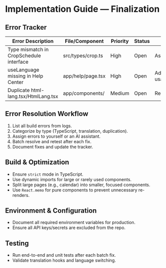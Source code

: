 # Implementation Guide — Finalization

## Error Tracker

| Error Description                        | File/Component           | Priority | Status    | Notes                  |
|-------------------------------------------|--------------------------|----------|-----------|------------------------|
| Type mismatch in CropSchedule interface   | src/types/crop.ts        | High     | Open      | Assigned               |
| useLanguage missing in Help Center        | app/help/page.tsx        | High     | Open      | Add hook, fix t() usage|
| Duplicate html-lang.tsx/HtmlLang.tsx      | app/components/          | Medium   | Open      | Remove/consolidate     |

## Error Resolution Workflow

1. List all build errors from logs.
2. Categorize by type (TypeScript, translation, duplication).
3. Assign errors to yourself or an AI assistant.
4. Batch resolve and retest after each fix.
5. Document fixes and update the tracker.

## Build & Optimization

- Ensure `strict` mode in TypeScript.
- Use dynamic imports for large or rarely used components.
- Split large pages (e.g., calendar) into smaller, focused components.
- Use `React.memo` for pure components to prevent unnecessary re-renders.

## Environment & Configuration

- Document all required environment variables for production.
- Ensure all API keys/secrets are excluded from the repo.

## Testing

- Run end-to-end and unit tests after each batch fix.
- Validate translation hooks and language switching.
